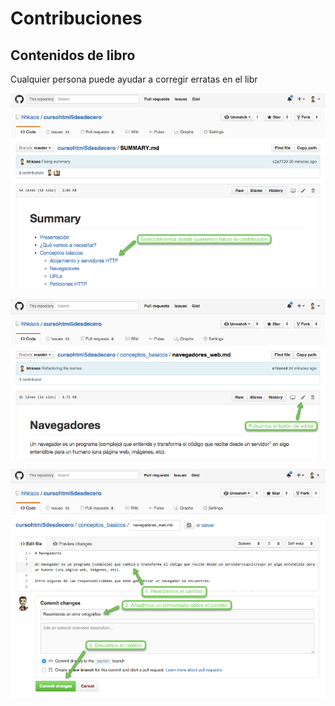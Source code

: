 # Contribuciones

## Contenidos de libro

Cualquier persona puede ayudar a corregir erratas en el libr

![](../images/contribuciones_paso1.png)

![](../images/contribuciones_paso2.png)

![](../images/contribuciones_paso3.png)